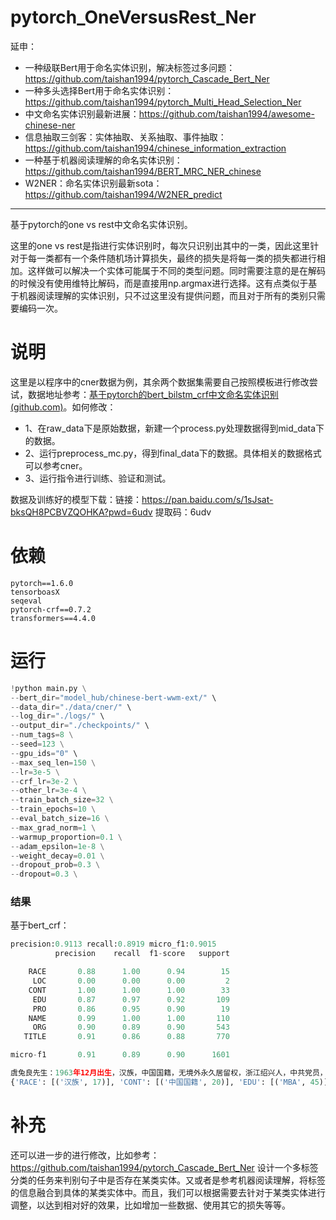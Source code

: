 # pytorch_OneVersusRest_Ner
延申：

- 一种级联Bert用于命名实体识别，解决标签过多问题：https://github.com/taishan1994/pytorch_Cascade_Bert_Ner
- 一种多头选择Bert用于命名实体识别：https://github.com/taishan1994/pytorch_Multi_Head_Selection_Ner
- 中文命名实体识别最新进展：https://github.com/taishan1994/awesome-chinese-ner
- 信息抽取三剑客：实体抽取、关系抽取、事件抽取：https://github.com/taishan1994/chinese_information_extraction
- 一种基于机器阅读理解的命名实体识别：https://github.com/taishan1994/BERT_MRC_NER_chinese
- W2NER：命名实体识别最新sota：https://github.com/taishan1994/W2NER_predict

****

基于pytorch的one vs rest中文命名实体识别。

这里的one vs rest是指进行实体识别时，每次只识别出其中的一类，因此这里针对于每一类都有一个条件随机场计算损失，最终的损失是将每一类的损失都进行相加。这样做可以解决一个实体可能属于不同的类型问题。同时需要注意的是在解码的时候没有使用维特比解码，而是直接用np.argmax进行选择。这有点类似于基于机器阅读理解的实体识别，只不过这里没有提供问题，而且对于所有的类别只需要编码一次。

# 说明

这里是以程序中的cner数据为例，其余两个数据集需要自己按照模板进行修改尝试，数据地址参考：[基于pytorch的bert_bilstm_crf中文命名实体识别 (github.com)](https://github.com/taishan1994/pytorch_bert_bilstm_crf_ner)。如何修改：

- 1、在raw_data下是原始数据，新建一个process.py处理数据得到mid_data下的数据。
- 2、运行preprocess_mc.py，得到final_data下的数据。具体相关的数据格式可以参考cner。
- 3、运行指令进行训练、验证和测试。

数据及训练好的模型下载：链接：https://pan.baidu.com/s/1sJsat-bksQH8PCBVZQOHKA?pwd=6udv  提取码：6udv

# 依赖

```
pytorch==1.6.0
tensorboasX
seqeval
pytorch-crf==0.7.2
transformers==4.4.0
```

# 运行

```python
!python main.py \
--bert_dir="model_hub/chinese-bert-wwm-ext/" \
--data_dir="./data/cner/" \
--log_dir="./logs/" \
--output_dir="./checkpoints/" \
--num_tags=8 \
--seed=123 \
--gpu_ids="0" \
--max_seq_len=150 \
--lr=3e-5 \
--crf_lr=3e-2 \
--other_lr=3e-4 \
--train_batch_size=32 \
--train_epochs=10 \
--eval_batch_size=16 \
--max_grad_norm=1 \
--warmup_proportion=0.1 \
--adam_epsilon=1e-8 \
--weight_decay=0.01 \
--dropout_prob=0.3 \
--dropout=0.3 \

```

### 结果

基于bert_crf：

```python
precision:0.9113 recall:0.8919 micro_f1:0.9015
          precision    recall  f1-score   support

    RACE       0.88      1.00      0.94        15
     LOC       0.00      0.00      0.00         2
    CONT       1.00      1.00      1.00        33
     EDU       0.87      0.97      0.92       109
     PRO       0.86      0.95      0.90        19
    NAME       0.99      1.00      1.00       110
     ORG       0.90      0.89      0.90       543
   TITLE       0.91      0.86      0.88       770

micro-f1       0.91      0.89      0.90      1601

虞兔良先生：1963年12月出生，汉族，中国国籍，无境外永久居留权，浙江绍兴人，中共党员，MBA，经济师。
{'RACE': [('汉族', 17)], 'CONT': [('中国国籍', 20)], 'EDU': [('MBA', 45)], 'NAME': [('虞兔良', 0)], 'TITLE': [('中共党员', 40), ('经济师', 49)]}
```

# 补充

还可以进一步的进行修改，比如参考：https://github.com/taishan1994/pytorch_Cascade_Bert_Ner 设计一个多标签分类的任务来判别句子中是否存在某类实体。又或者是参考机器阅读理解，将标签的信息融合到具体的某类实体中。而且，我们可以根据需要去针对于某类实体进行调整，以达到相对好的效果，比如增加一些数据、使用其它的损失等等。
